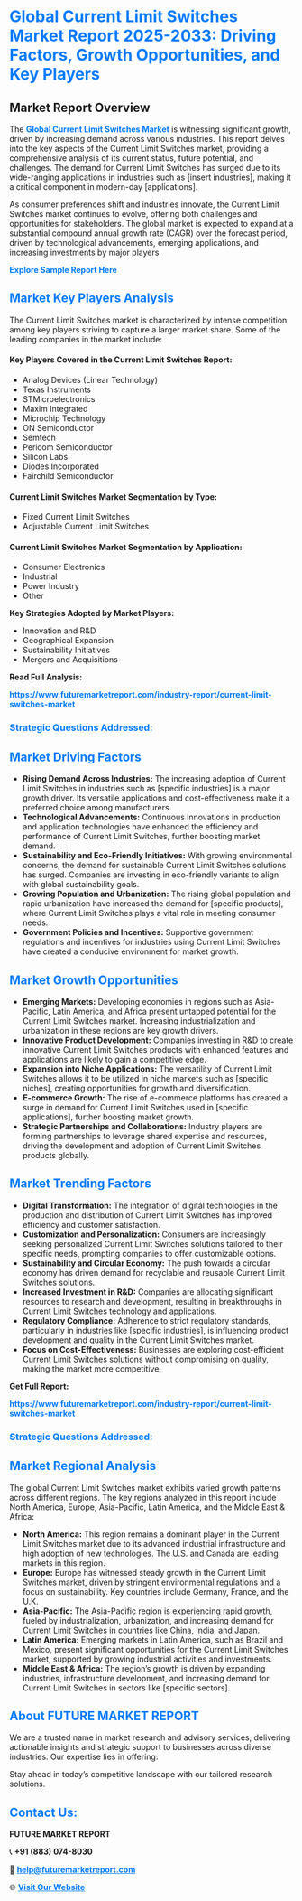 <h1 style="color: #007BFF;">Global Current Limit Switches Market Report 2025-2033: Driving Factors, Growth Opportunities, and Key Players</h1>

<section id="overview">
<h2>Market Report Overview</h2>
<p>The <a href="https://www.futuremarketreport.com/industry-report/current-limit-switches-market" style="color: #007BFF; text-decoration: none;"><strong>Global Current Limit Switches Market</strong></a> is witnessing significant growth, driven by increasing demand across various industries. This report delves into the key aspects of the Current Limit Switches market, providing a comprehensive analysis of its current status, future potential, and challenges. The demand for Current Limit Switches has surged due to its wide-ranging applications in industries such as [insert industries], making it a critical component in modern-day [applications].</p>
<p>As consumer preferences shift and industries innovate, the Current Limit Switches market continues to evolve, offering both challenges and opportunities for stakeholders. The global market is expected to expand at a substantial compound annual growth rate (CAGR) over the forecast period, driven by technological advancements, emerging applications, and increasing investments by major players.</p>
</section>

<section id="overview">
<p><a href="https://www.futuremarketreport.com/request-sample/reportId=90205" style="color: #007BFF; text-decoration: none;"><strong>Explore Sample Report Here</strong></a></p>
</section>

<section id="key-players">
<h2 style="color: #007BFF;">Market Key Players Analysis</h2>
<p>The Current Limit Switches market is characterized by intense competition among key players striving to capture a larger market share. Some of the leading companies in the market include:</p>
<h4>Key Players Covered in the Current Limit Switches Report:</h4>
<ul><li>Analog Devices (Linear Technology)</li><li>Texas Instruments</li><li>STMicroelectronics</li><li>Maxim Integrated</li><li>Microchip Technology</li><li>ON Semiconductor</li><li>Semtech</li><li>Pericom Semiconductor</li><li>Silicon Labs</li><li>Diodes Incorporated</li><li>Fairchild Semiconductor</li></ul>
<h4>Current Limit Switches Market Segmentation by Type:</h4>
<ul><li>Fixed Current Limit Switches</li><li>Adjustable Current Limit Switches</li></ul>

<h4>Current Limit Switches Market Segmentation by Application:</h4>
<ul><li>Consumer Electronics</li><li>Industrial</li><li>Power Industry</li><li>Other</li></ul>
<p><strong>Key Strategies Adopted by Market Players:</strong></p>
<ul>
<li>Innovation and R&D</li>
<li>Geographical Expansion</li>
<li>Sustainability Initiatives</li>
<li>Mergers and Acquisitions</li>
</ul>
</section>

<section>
<p><strong>Read Full Analysis: </strong></p><a href="https://www.futuremarketreport.com/industry-report/current-limit-switches-market" style="color: #007BFF; text-decoration: none;"><strong>https://www.futuremarketreport.com/industry-report/current-limit-switches-market</strong></a>
<h3 style="color: #007BFF;">Strategic Questions Addressed:</h3>
</section>

<section id="driving-factors">
<h2 style="color: #007BFF;">Market Driving Factors</h2>
<ul>
<li><strong>Rising Demand Across Industries:</strong> The increasing adoption of Current Limit Switches in industries such as [specific industries] is a major growth driver. Its versatile applications and cost-effectiveness make it a preferred choice among manufacturers.</li>
<li><strong>Technological Advancements:</strong> Continuous innovations in production and application technologies have enhanced the efficiency and performance of Current Limit Switches, further boosting market demand.</li>
<li><strong>Sustainability and Eco-Friendly Initiatives:</strong> With growing environmental concerns, the demand for sustainable Current Limit Switches solutions has surged. Companies are investing in eco-friendly variants to align with global sustainability goals.</li>
<li><strong>Growing Population and Urbanization:</strong> The rising global population and rapid urbanization have increased the demand for [specific products], where Current Limit Switches plays a vital role in meeting consumer needs.</li>
<li><strong>Government Policies and Incentives:</strong> Supportive government regulations and incentives for industries using Current Limit Switches have created a conducive environment for market growth.</li>
</ul>
</section>

<section id="growth-opportunities">
<h2 style="color: #007BFF;">Market Growth Opportunities</h2>
<ul>
<li><strong>Emerging Markets:</strong> Developing economies in regions such as Asia-Pacific, Latin America, and Africa present untapped potential for the Current Limit Switches market. Increasing industrialization and urbanization in these regions are key growth drivers.</li>
<li><strong>Innovative Product Development:</strong> Companies investing in R&D to create innovative Current Limit Switches products with enhanced features and applications are likely to gain a competitive edge.</li>
<li><strong>Expansion into Niche Applications:</strong> The versatility of Current Limit Switches allows it to be utilized in niche markets such as [specific niches], creating opportunities for growth and diversification.</li>
<li><strong>E-commerce Growth:</strong> The rise of e-commerce platforms has created a surge in demand for Current Limit Switches used in [specific applications], further boosting market growth.</li>
<li><strong>Strategic Partnerships and Collaborations:</strong> Industry players are forming partnerships to leverage shared expertise and resources, driving the development and adoption of Current Limit Switches products globally.</li>
</ul>
</section>

<section id="trending-factors">
<h2 style="color: #007BFF;">Market Trending Factors</h2>
<ul>
<li><strong>Digital Transformation:</strong> The integration of digital technologies in the production and distribution of Current Limit Switches has improved efficiency and customer satisfaction.</li>
<li><strong>Customization and Personalization:</strong> Consumers are increasingly seeking personalized Current Limit Switches solutions tailored to their specific needs, prompting companies to offer customizable options.</li>
<li><strong>Sustainability and Circular Economy:</strong> The push towards a circular economy has driven demand for recyclable and reusable Current Limit Switches solutions.</li>
<li><strong>Increased Investment in R&D:</strong> Companies are allocating significant resources to research and development, resulting in breakthroughs in Current Limit Switches technology and applications.</li>
<li><strong>Regulatory Compliance:</strong> Adherence to strict regulatory standards, particularly in industries like [specific industries], is influencing product development and quality in the Current Limit Switches market.</li>
<li><strong>Focus on Cost-Effectiveness:</strong> Businesses are exploring cost-efficient Current Limit Switches solutions without compromising on quality, making the market more competitive.</li>
</ul>
</section>

<section>
<p><strong>Get Full Report: </strong></p><a href="https://www.futuremarketreport.com/industry-report/current-limit-switches-market" style="color: #007BFF; text-decoration: none;"><strong>https://www.futuremarketreport.com/industry-report/current-limit-switches-market</strong></a>
<h3 style="color: #007BFF;">Strategic Questions Addressed:</h3>
</section>


<section id="regional-analysis">
<h2 style="color: #007BFF;">Market Regional Analysis</h2>
<p>The global Current Limit Switches market exhibits varied growth patterns across different regions. The key regions analyzed in this report include North America, Europe, Asia-Pacific, Latin America, and the Middle East & Africa:</p>
<ul>
<li><strong>North America:</strong> This region remains a dominant player in the Current Limit Switches market due to its advanced industrial infrastructure and high adoption of new technologies. The U.S. and Canada are leading markets in this region.</li>
<li><strong>Europe:</strong> Europe has witnessed steady growth in the Current Limit Switches market, driven by stringent environmental regulations and a focus on sustainability. Key countries include Germany, France, and the U.K.</li>
<li><strong>Asia-Pacific:</strong> The Asia-Pacific region is experiencing rapid growth, fueled by industrialization, urbanization, and increasing demand for Current Limit Switches in countries like China, India, and Japan.</li>
<li><strong>Latin America:</strong> Emerging markets in Latin America, such as Brazil and Mexico, present significant opportunities for the Current Limit Switches market, supported by growing industrial activities and investments.</li>
<li><strong>Middle East & Africa:</strong> The region’s growth is driven by expanding industries, infrastructure development, and increasing demand for Current Limit Switches in sectors like [specific sectors].</li>
</ul>
</section>

<footer>
<h2 style="color: #007BFF;">About FUTURE MARKET REPORT</h2>
<p>We are a trusted name in market research and advisory services, delivering actionable insights and strategic support to businesses across diverse industries. Our expertise lies in offering:</p>

<p>Stay ahead in today’s competitive landscape with our tailored research solutions.</p>

<h2 style="color: #007BFF;">Contact Us:</h2>
<p><strong>FUTURE MARKET REPORT</strong></p>
<p>📞 <strong>+91 (883) 074-8030</strong></p>
<p>📧 <strong><a href="mailto:help@futuremarketreport.com" style="color: #007BFF;">help@futuremarketreport.com</a></strong></p>
<p>🌐 <strong><a href="https://www.futuremarketreport.com/" style="color: #007BFF;">Visit Our Website</a></strong></p>
</footer>